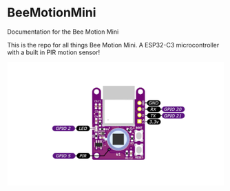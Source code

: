 # BeeMotionMini
Documentation for the Bee Motion Mini

This is the repo for all things Bee Motion Mini. A ESP32-C3 microcontroller with a built in PIR motion sensor!

![alt text](https://github.com/strid3r21/BeeMotionMini/blob/main/BeeMotionMini/Bee-Motion-Mini-Info-Card.png?raw=true)
